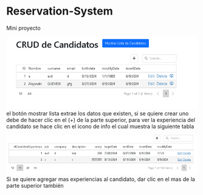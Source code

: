# Reservation-System
Mini proyecto


![alt text](https://github.com/Akaza-dono/images/blob/main/1.png?raw=true)<br>
el botón mostrar lista extrae los datos que existen, si se quiere crear uno debe de hacer clic en el  (+) de la parte superior, para ver la experiencia del candidato se hace clic en el icono de info el cual muestra la siguiente tabla 


![alt text](https://github.com/Akaza-dono/images/blob/main/2.png?raw=true)<br>
Si se quiere agregar mas experiencias al candidato, dar clic en el mas de la parte superior también  
